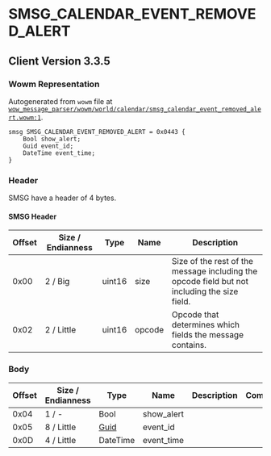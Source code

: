 # SMSG_CALENDAR_EVENT_REMOVED_ALERT

## Client Version 3.3.5

### Wowm Representation

Autogenerated from `wowm` file at [`wow_message_parser/wowm/world/calendar/smsg_calendar_event_removed_alert.wowm:1`](https://github.com/gtker/wow_messages/tree/main/wow_message_parser/wowm/world/calendar/smsg_calendar_event_removed_alert.wowm#L1).
```rust,ignore
smsg SMSG_CALENDAR_EVENT_REMOVED_ALERT = 0x0443 {
    Bool show_alert;
    Guid event_id;
    DateTime event_time;
}
```
### Header

SMSG have a header of 4 bytes.

#### SMSG Header

| Offset | Size / Endianness | Type   | Name   | Description |
| ------ | ----------------- | ------ | ------ | ----------- |
| 0x00   | 2 / Big           | uint16 | size   | Size of the rest of the message including the opcode field but not including the size field.|
| 0x02   | 2 / Little        | uint16 | opcode | Opcode that determines which fields the message contains.|

### Body

| Offset | Size / Endianness | Type | Name | Description | Comment |
| ------ | ----------------- | ---- | ---- | ----------- | ------- |
| 0x04 | 1 / - | Bool | show_alert |  |  |
| 0x05 | 8 / Little | [Guid](../types/packed-guid.md) | event_id |  |  |
| 0x0D | 4 / Little | DateTime | event_time |  |  |

